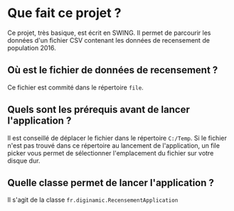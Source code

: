 # Que fait ce projet ?

Ce projet, très basique, est écrit en SWING. 
Il permet de parcourir les données d'un fichier CSV contenant les données de recensement de population 2016.

## Où est le fichier de données de recensement ?

Ce fichier est commité dans le répertoire `file`.

## Quels sont les prérequis avant de lancer l'application ?

Il est conseillé de déplacer le fichier dans le répertoire `C:/Temp`.
Si le fichier n'est pas trouvé dans ce répertoire au lancement de l'application, un file picker vous permet de sélectionner l'emplacement du fichier sur votre disque dur.

## Quelle classe permet de lancer l'application ?

Il s'agit de la classe `fr.diginamic.RecensementApplication`
